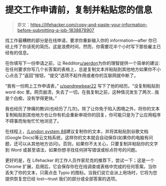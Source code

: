 # 提交工作申请前，复制并粘贴您的信息

> 原文：<https://lifehacker.com/copy-and-paste-your-information-before-submitting-a-job-1838878907>

找工作最糟糕的部分是在线申请，要求你重新输入你的 information⁠—after 你已经上传了你该死的简历。这是浪费时间，然而，你需要花半个小时写下那些雇主已经有的信息。



在你填写下一份申请之前，让 Redditor[u/aerdon](https://old.reddit.com/r/LifeProTips/comments/dehoww/lpt_before_submitting_an_online_form_where_youve/)为你的理智提供一个简单的建议:在任何要求你写几个长答案的表格上，总是复制文本并粘贴到其他地方如果你不小心点击了“返回”按钮，“提交”选项不起作用或者你的互联网就中断了。

“我有一份网上工作申请表，” [u/pandrewbear22](https://old.reddit.com/r/LifeProTips/comments/dehoww/lpt_before_submitting_an_online_form_where_youve/f2v50je/) 写下了他的经历。“没复制粘贴到 word doc 里。网页崩溃，失去了一切。在我复制之前，这种情况发生了两次...我是个白痴，没有学得更快。”

我也经历了惨痛的教训(也经历了几次)。除了让你免于陷入困境之外，将你的文本复制粘贴到其他地方也让你有机会重新审视你的回复，你可能只是为了让应用程序不碍事而匆匆忙忙地浏览了。

在线程上，[/London system 88](https://old.reddit.com/r/LifeProTips/comments/dehoww/lpt_before_submitting_an_online_form_where_youve/f2v7pqe/)建议复制你的文本，并将其粘贴到谷歌文档(Google Docs)等云文档系统，这样你的文本就会自动保存(如果你的电脑有问题，还可以从其他地方访问)。否则，如果你不太关心，只要复制并粘贴你的文字到 Word 或甚至语法，如果你想寻找任何拼写错误或标点符号的问题。

更好的是，在 Lifehacker 的工作人员作家尼克的推荐下，尝试一下；这是一个 Chrome 扩展，启用后，它会保存你在在线调查或表格中完成的任何答案。当你丢失了你的文本，只需点击 Typio 的图标。当我们说它会派上用场时，它将为您提供恢复您已经 lost⁠—trust 我们的部分或全部答案的选项。